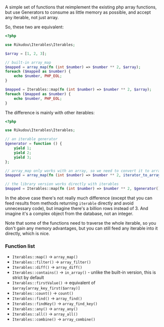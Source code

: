 A simple set of functions that reimplement the existing php array functions, but use Generators to consume as little
memory as possible, and accept any iterable, not just array.

So, these two are equivalent:

```php
<?php

use Rikudou\Iterables\Iterables;

$array = [1, 2, 3];

// built-in array_map
$mapped = array_map(fn (int $number) => $number ** 2, $array);
foreach ($mapped as $number) {
    echo $number, PHP_EOL;
}

$mapped = Iterables::map(fn (int $number) => $number ** 2, $array);
foreach ($mapped as $number) {
    echo $number, PHP_EOL;
}
```

The difference is mainly with other iterables:

```php
<?php

use Rikudou\Iterables\Iterables;

// an iterable generator
$generator = function () {
    yield 1;
    yield 2;
    yield 3;
};

// array_map only works with an array, so we need to convert it to array first
$mapped = array_map(fn (int $number) => $number ** 2, iterator_to_array($generator()));

// the library version works directly with iterables
$mapped = Iterables::map(fn (int $number) => $number ** 2, $generator());
```

In the above case there's not really much difference 
(except that you can feed results from methods returning `iterable` directly and avoid unnecessary code),
but imagine there's a billion rows instead of 3. And imagine it's a complex object from the database, not an integer.

Note that some of the functions need to traverse the whole iterable, so you don't gain any memory advantages, but
you can still feed any iterable into it directly, which is nice.

### Function list

- `Iterables::map()` -> `array_map()`
- `Iterables::filter()` -> `array_filter()`
- `Iterables::diff()` -> `array_diff()`
- `Iterables::contains()` -> `in_array()` - unlike the built-in version, this is strict by default
- `Iterables::firstValue()` -> equivalent of `$array[array_key_first($array)]`
- `Iterables::count()` -> `count()`
- `Iterables::find()` -> `array_find()`
- `Iterables::findKey()` -> `array_find_key()`
- `Iterables::any()` -> `array_any()`
- `Iterables::all()` -> `array_all()`
- `Iterables::combine()` -> `array_combine()`
